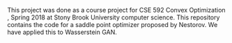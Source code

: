 This project was done as a course project for CSE 592 Convex Optimization , Spring 2018 at Stony Brook University computer science.
This repository contains the code for a saddle point optimizer proposed by Nestorov. We have applied this to Wasserstein GAN.


